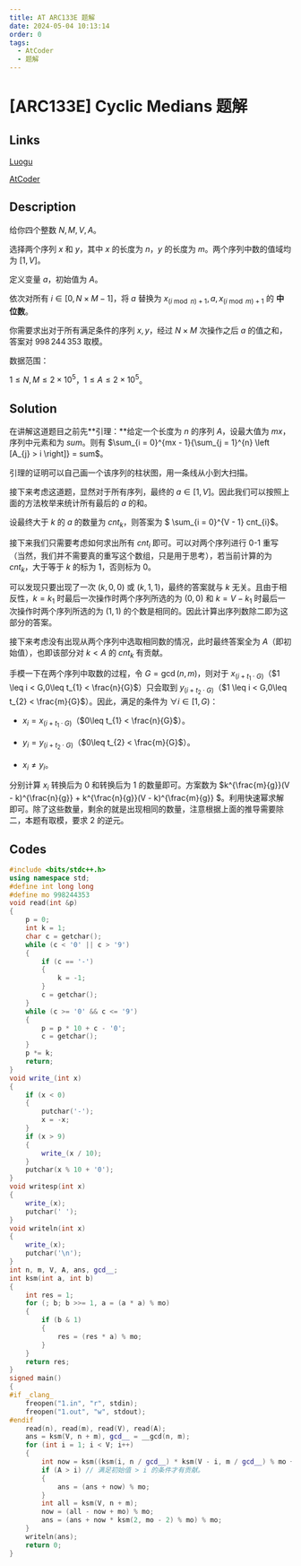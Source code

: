 ```yaml
---
title: AT ARC133E 题解
date: 2024-05-04 10:13:14
order: 0
tags:
  - AtCoder
  - 题解
---
```

<!---->
<!--more-->

# [ARC133E] Cyclic Medians 题解

## Links

[Luogu](https://www.luogu.com.cn/problem/AT_arc133_e)

[AtCoder](https://atcoder.jp/contests/arc133/tasks/arc133_e)

## Description

给你四个整数 $N,M,V,A$。

选择两个序列 $x$ 和 $y$，其中 $x$ 的长度为 $n$，$y$ 的长度为 $m$。两个序列中数的值域均为 $[1,V]$。

定义变量 $a$，初始值为 $A$。

依次对所有 $i \in [0, N \times M - 1]$，将 $a$ 替换为 $x_{\left ( i \bmod n \right ) + 1},a,x_{\left ( i \bmod m \right ) + 1}$ 的 **中位数**。

你需要求出对于所有满足条件的序列 $x,y$，经过 $N \times M$ 次操作之后 $a$ 的值之和，答案对 $998\,244\,353$ 取模。


数据范围：

$1 \leq N,M \leq 2 \times 10 ^ {5}$，$1 \leq A \leq 2 \times 10^{5}$。

## Solution


在讲解这道题目之前先**引理：**给定一个长度为 $n$ 的序列 $A$，设最大值为 $mx$，序列中元素和为 $sum$。则有 $\sum_{i = 0}^{mx - 1}{\sum_{j = 1}^{n} \left [A_{j} > i \right]} = sum$。

引理的证明可以自己画一个该序列的柱状图，用一条线从小到大扫描。

接下来考虑这道题，显然对于所有序列，最终的 $a \in [1,V]$。因此我们可以按照上面的方法枚举来统计所有最后的 $a$ 的和。

设最终大于 $k$ 的 $a$ 的数量为 $cnt_{k}$，则答案为 $ \sum_{i = 0}^{V - 1} cnt_{i}$。

接下来我们只需要考虑如何求出所有 $cnt_{i}$ 即可。可以对两个序列进行 0-1 重写（当然，我们并不需要真的重写这个数组，只是用于思考），若当前计算的为 $cnt_k$，大于等于 $k$ 的标为 $1$，否则标为 $0$。

可以发现只要出现了一次 $\left (k,0,0\right)$ 或 $\left(k,1,1\right)$，最终的答案就与 $k$ 无关。且由于相反性，$k = k_{1}$ 时最后一次操作时两个序列所选的为 $\left (0,0\right)$ 和 $k = V - k_{1}$ 时最后一次操作时两个序列所选的为 $\left (1,1\right)$ 的个数是相同的。因此计算出序列数除二即为这部分的答案。

接下来考虑没有出现从两个序列中选取相同数的情况，此时最终答案全为 $A$（即初始值），也即该部分对 $k < A$ 的 $cnt_{k}$ 有贡献。

手模一下在两个序列中取数的过程，令 $G = \gcd(n,m)$，则对于 $x_{(i + t_{1} \cdot G)}$（$1 \leq i < G,0\leq t_{1} < \frac{n}{G}$）只会取到 $y_{(i + t_{2} \cdot G)}$（$1 \leq i < G,0\leq t_{2} < \frac{m}{G}$）。因此，满足的条件为 $\forall i \in [1,G)$：

- $x_{i} = x_{(i + t_{1} \cdot G)}$（$0\leq t_{1} < \frac{n}{G}$）。

- $y_{i} = y_{(i + t_{2} \cdot G)}$（$0\leq t_{2} < \frac{m}{G}$）。

- $x_{i} \neq y_{i}$。

分别计算 $x_{i}$ 转换后为 $0$ 和转换后为 $1$ 的数量即可。方案数为 $k^{\frac{m}{g}}(V - k)^{\frac{n}{g}} + k^{\frac{n}{g}}(V - k)^{\frac{m}{g}} $。利用快速幂求解即可。除了这些数量，剩余的就是出现相同的数量，注意根据上面的推导需要除二，本题有取模，要求 $2$ 的逆元。

## Codes

```cpp
#include <bits/stdc++.h>
using namespace std;
#define int long long
#define mo 998244353
void read(int &p)
{
    p = 0;
    int k = 1;
    char c = getchar();
    while (c < '0' || c > '9')
    {
        if (c == '-')
        {
            k = -1;
        }
        c = getchar();
    }
    while (c >= '0' && c <= '9')
    {
        p = p * 10 + c - '0';
        c = getchar();
    }
    p *= k;
    return;
}
void write_(int x)
{
    if (x < 0)
    {
        putchar('-');
        x = -x;
    }
    if (x > 9)
    {
        write_(x / 10);
    }
    putchar(x % 10 + '0');
}
void writesp(int x)
{
    write_(x);
    putchar(' ');
}
void writeln(int x)
{
    write_(x);
    putchar('\n');
}
int n, m, V, A, ans, gcd__;
int ksm(int a, int b)
{
    int res = 1;
    for (; b; b >>= 1, a = (a * a) % mo)
    {
        if (b & 1)
        {
            res = (res * a) % mo;
        }
    }
    return res;
}
signed main()
{
#if _clang_
    freopen("1.in", "r", stdin);
    freopen("1.out", "w", stdout);
#endif
    read(n), read(m), read(V), read(A);
    ans = ksm(V, n + m), gcd__ = __gcd(n, m);
    for (int i = 1; i < V; i++)
    {
        int now = ksm((ksm(i, n / gcd__) * ksm(V - i, m / gcd__) % mo + ksm(V - i, n / gcd__) * ksm(i, m / gcd__) % mo) % mo, gcd__);
        if (A > i) // 满足初始值 > i 的条件才有贡献。
        {
            ans = (ans + now) % mo;
        }
        int all = ksm(V, n + m);
        now = (all - now + mo) % mo;
        ans = (ans + now * ksm(2, mo - 2) % mo) % mo;
    }
    writeln(ans);
    return 0;
}
```